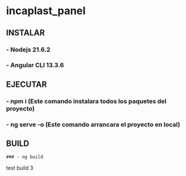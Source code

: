 # incaplast_panel
 
 ## INSTALAR
  ### - Nodejs 21.6.2
  ### - Angular CLI 13.3.6
 ## EJECUTAR
  ### - npm i (Este comando instalara todos los paquetes del proyecto)
  ### - ng serve -o (Este comando arrancara el proyecto en local)
  ## BUILD
    ### - ng build
  test build 3


